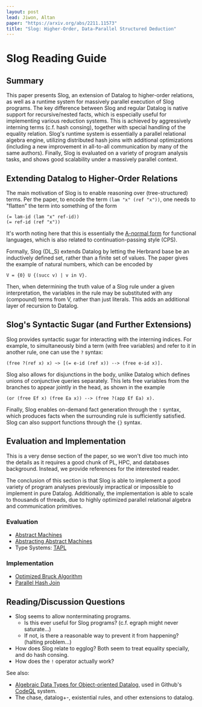 ```yaml
---
layout: post
lead: Jiwon, Altan
paper: "https://arxiv.org/abs/2211.11573"
title: "Slog: Higher-Order, Data-Parallel Structured Deduction"
---
```


# Slog Reading Guide

## Summary
This paper presents Slog, an extension of Datalog to higher-order relations, as
well as a runtime system for massively parallel execution of Slog programs.
The key difference between Slog and regular Datalog is native support for
recursive/nested facts, which is especially useful for implementing various
reduction systems. This is achieved by aggressively interning terms (c.f.
hash consing), together with special handling of the equality relation.
Slog's runtime system is essentially a parallel relational algebra engine,
utilizing distributed hash joins with additional optimizations (including a new
improvement in all-to-all communication by many of the same authors).
Finally, Slog is evaluated on a variety of program analysis tasks, and shows
good scalability under a massively parallel context.

## Extending Datalog to Higher-Order Relations
The main motivation of Slog is to enable reasoning over (tree-structured) terms.
Per the paper, to encode the term `(lam "x" (ref "x"))`, one needs to "flatten"
the term into something of the form
```
(= lam-id (lam "x" ref-id))
(= ref-id (ref "x"))
```
It's worth noting here that this is essentially the
[A-normal form](https://en.wikipedia.org/wiki/A-normal_form) for functional
languages, which is also related to continuation-passing style (CPS).

Formally, Slog (DL\_S) extends Datalog by letting the Herbrand base be an
inductively defined set, rather than a finite set of values. The paper gives
the example of natural numbers, which can be encoded by
```
V = {0} U {(succ v) | v in V}.
```
Then, when determining the truth value of a Slog rule under a given
interpretation, the variables in the rule may be substituted with any (compound)
terms from V, rather than just literals. This adds an additional layer of
recursion to Datalog.

## Slog's Syntactic Sugar (and Further Extensions)
Slog provides syntactic sugar for interacting with the interning indices.
For example, to simultaneously bind a term (with free variables) and refer to
it in another rule, one can use the `?` syntax:
```
(free ?(ref x) x) ~> [(= e-id (ref x)) --> (free e-id x)].
```

Slog also allows for disjunctions in the body, unlike Datalog which defines
unions of conjunctive queries separately. This lets free variables from the
branches to appear jointly in the head, as shown in the example
```
(or (free Ef x) (free Ea x)) --> (free ?(app Ef Ea) x).
```

Finally, Slog enables on-demand fact generation through the `!` syntax, which
produces facts when the surrounding rule is sufficiently satisfied.
Slog can also support functions through the `{}` syntax.

## Evaluation and Implementation
This is a very dense section of the paper, so we won't dive too much into the
details as it requires a good chunk of PL, HPC, and databases background.
Instead, we provide references for the interested reader.

The conclusion of this section is that Slog is able to implement a good variety
of program analyses previously impractical or impossible to implement in pure
Datalog. Additionally, the implementation is able to scale to thousands of threads,
due to highly optimized parallel relational algebra and communication primitives.

### Evaluation
* [Abstract Machines](https://www.inf.ed.ac.uk/teaching/courses/lsi/diehl_abstract_machines.pdf)
* [Abstracting Abstract Machines](https://dl.acm.org/doi/10.1145/1863543.1863553)
* Type Systems: [TAPL](https://www.cis.upenn.edu/~bcpierce/tapl/)

### Implementation
* [Optimized Bruck Algorithm](https://dl.acm.org/doi/abs/10.1145/3502181.3531468)
* [Parallel Hash Join](https://faculty.cc.gatech.edu/~jarulraj/courses/4420-f20/slides/24-parallel-hash-join.pdf)

## Reading/Discussion Questions
* Slog seems to allow nonterminating programs.
  - Is this ever useful for Slog programs? (c.f. egraph might never saturate...)
  - If not, is there a reasonable way to prevent it from happening?
    (halting problem...)
* How does Slog relate to egglog? Both seem to treat equality specially, and
  do hash consing.
* How does the `!` operator actually work?



See also:
- [Algebraic Data Types for Object-oriented Datalog](https://codeql.github.com/publications/algebraic-data-types.pdf), used in Github's [CodeQL](https://codeql.github.com/) system.
- The chase, datalog+-, existential rules, and other extensions to datalog.
